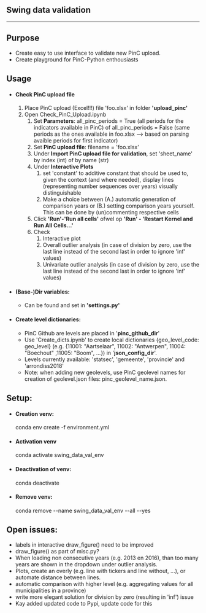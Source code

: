 **Swing data validation**
----
----

Purpose
----
* Create easy to use interface to validate new PinC upload.
* Create playground for PinC-Python enthousiasts

Usage
----

* #### Check PinC upload file
    1. Place PinC upload (Excel!!!) file 'foo.xlsx' in folder **'upload_pinc'**
    2. Open Check_PinC_Upload.ipynb
        1. Set **Parameters**: all_pinc_periods = True (all periods for the indicators available in PinC) of all_pinc_periods = False (same periods as the ones available in foo.xlsx --> based on parsing avaible periods for first indicator)
        2. Set **PinC upload file**: filename = 'foo.xlsx'
        3. Under **Import PinC upload file for validation**, set 'sheet_name' by index (int) of by name (str)
        4. Under **Interactive Plots**
            1. set 'constant' to additive constant that should be used to, given the context (and where needed), display lines (representing number sequences over years) visually distinguishable
            2. Make a choice between (A.) automatic generation of comparison years or (B.) setting comparison years yourself. This can be done by (un)commenting respective cells
        4. Click **'Run'-'Run all cells'** ofwel op **'Run' - 'Restart Kernel and Run All Cells...'** 
        5. Check
            1. Interactive plot
            2. Overall outlier analysis (in case of division by zero, use the last line instead of the second last in order to ignore 'inf' values)
            3. Univariate outlier analysis (in case of division by zero, use the last line instead of the second last in order to ignore 'inf' values)


* #### (Base-)Dir variables:
    * Can be found and set in **'settings.py'**

* #### Create level dictionaries:
    * PinC Github are levels are placed in '**pinc_github_dir**'
    * Use 'Create_dicts.ipynb' to create local dictionaries {geo_level_code: geo_level} (e.g. {11001: "Aartselaar", 11002: "Antwerpen", 11004: "Boechout" ,11005: "Boom", ...}) in '**json_config_dir**'.
    * Levels currently available: 'statsec', 'gemeente', 'provincie' and 'arrondiss2018'
    * Note: when adding new geolevels, use PinC geolevel names for creation of geolevel.json files: pinc_geolevel_name.json.




Setup:
----

* #### Creation venv:
    conda env create -f environment.yml
* #### Activation venv
    conda activate swing_data_val_env
* #### Deactivation of venv:
    conda deactivate
* #### Remove venv:
    conda remove --name swing_data_val_env --all --yes




Open issues:
----
- labels in interactive draw_figure() need to be improved
- draw_figure() as part of misc.py?
- When loading non consecutive years (e.g. 2013 en 2016), than too many years are shown in the dropdown under outlier analysis.
- Plots, create an overly (e.g. line with tickers and line without, ...), or automate distance between lines.
- automatic comparison with higher level (e.g. aggregating values for all municipalities in a province)
- write more elegant solution for division by zero (resulting in 'inf') issue
- Kay added updated code to Pypi, update code for this